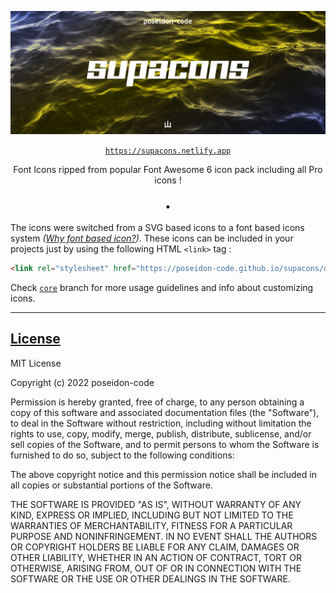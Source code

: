 <div align="center">

![Supacons](./supacons.jpg)

[`https://supacons.netlify.app`](https://supacons.netlify.app)

Font Icons ripped from popular Font Awesome 6 icon pack including all Pro icons !

### &bull;

</div>

The icons were switched from a SVG based icons to a font based icons system _([Why font based icon?](https://github.com/poseidon-code/supacons/tree/core))_. These icons can be included in your projects just by using the following HTML `<link>` tag :

```html
<link rel="stylesheet" href="https://poseidon-code.github.io/supacons/dist/supacons.all.css" />
```

Check [`core`](https://github.com/poseidon-code/supacons/tree/core) branch for more usage guidelines and info about customizing icons.

---

## [License](./LICENSE)

MIT License

Copyright (c) 2022 poseidon-code

Permission is hereby granted, free of charge, to any person obtaining a copy of this software and associated
documentation files (the "Software"), to deal in the Software without restriction, including without limitation the
rights to use, copy, modify, merge, publish, distribute, sublicense, and/or sell copies of the Software, and to permit
persons to whom the Software is furnished to do so, subject to the following conditions:

The above copyright notice and this permission notice shall be included in all copies or substantial portions of the
Software.

THE SOFTWARE IS PROVIDED "AS IS", WITHOUT WARRANTY OF ANY KIND, EXPRESS OR IMPLIED, INCLUDING BUT NOT LIMITED TO THE
WARRANTIES OF MERCHANTABILITY, FITNESS FOR A PARTICULAR PURPOSE AND NONINFRINGEMENT. IN NO EVENT SHALL THE AUTHORS OR
COPYRIGHT HOLDERS BE LIABLE FOR ANY CLAIM, DAMAGES OR OTHER LIABILITY, WHETHER IN AN ACTION OF CONTRACT, TORT OR
OTHERWISE, ARISING FROM, OUT OF OR IN CONNECTION WITH THE SOFTWARE OR THE USE OR OTHER DEALINGS IN THE SOFTWARE.
